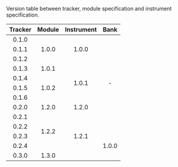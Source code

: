 Version table between tracker, module specification and instrument specification.

<table style="text-align: center;">
  <thead>
    <th>Tracker</th>
    <th>Module</th>
    <th>Instrument</th>
    <th>Bank</th>
  </thead>
  <tbody>
    <tr>
      <td>0.1.0</td><td rowspan=3>1.0.0</td><td rowspan=3>1.0.0</td><td rowspan=10>-</td>
    </tr>
    <tr>
      <td>0.1.1</td>
    </tr>
    <tr>
      <td>0.1.2</td>
    </tr>
    <tr>
      <td>0.1.3</td><td>1.0.1</td><td rowspan=4>1.0.1</td>
    </tr>
    <tr>
      <td>0.1.4</td><td rowspan=3>1.0.2</td>
    </tr>
    <tr>
      <td>0.1.5</td>
    </tr>
    <tr>
      <td>0.1.6</td>
    </tr>
    <tr>
      <td>0.2.0</td><td>1.2.0</td><td>1.2.0</td>
    </tr>
    <tr>
      <td>0.2.1</td><td rowspan=4>1.2.2</td><td rowspan=5>1.2.1</td>
    </tr>
    <tr>
      <td>0.2.2</td>
    </tr>
    <tr>
      <td>0.2.3</td><td rowspan=3>1.0.0</td>
    </tr>
    <tr>
      <td>0.2.4</td>
    </tr>
    <tr>
      <td>0.3.0</td><td>1.3.0</td>
    </tr>
  </tbody>
</table>
